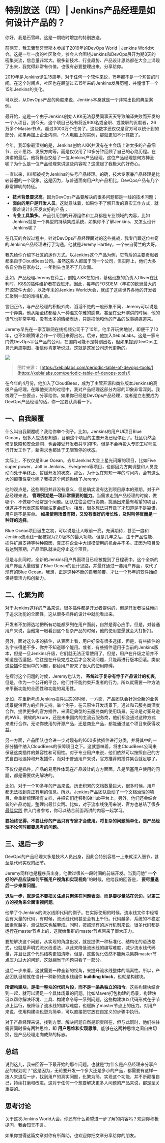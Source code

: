 # 特别放送（四）| Jenkins产品经理是如何设计产品的？
你好，我是石雪峰。这是一期临时增加的特别放送。

前两天，我去葡萄牙里斯本参加了2019年的DevOps World \| Jenkins World大会。这是一年一度的社区聚会，参会人会围绕Jenkins和DevOps展开为期3天的密集交流，信息量非常大。很多新技术、行业趋势、产品设计思路都在大会上涌现了出来，我觉得非常有价值，也很有必要整理出来，分享给你。

2019年是Jenkins诞生15周年，对于任何一个软件来说，15年都不是一个短暂的时间。在这个时间点，社区也在展望过去15年来的Jenkins发展历程，并憧憬下一个15年Jenkins的变化。

可以说，从DevOps产品的角度来说，Jenkins本身就是一个非常出色的典型案例。

最开始，这是一个由于Jenkins创始人KK无法忍受同事天天导致编译失败而开发的一个人项目。到今天，这个项目已经有将近900名或全职、或兼职的贡献者，26万多个Master节点，超过3000万个任务了。这些数字还仅仅是官方可以统计到的部分，如果再加上企业内网、个人电脑上的实例，那就更加不计其数了。

今年，我印象最深刻的是，Jenkins创始人KK并没有在主会场上讲太多的产品细节、设计思路、发展方向等，而是仅仅用了10多分钟回顾了自己的心路历程。在演讲的最后，他将舞台交给了一位Jenkins产品经理。这位产品经理是何方神圣呢？为什么是一位产品经理来讲这些内容呢？这激起了我极大的好奇心。

一直以来，KK都被视为Jenkins的头号产品经理。的确，技术专家兼产品经理是比较普遍的一个现象。这是因为，与普通面向用户的产品相比，DevOps产品有几个非常鲜明的特征。

- **技术背景要求高**。因为DevOps产品要解决的很多问题都是一线的技术问题；
- **面向的用户是开发人员**。这就意味着，如果你不了解开发的真实工作方式，就很难设计出开发友好的产品；
- **专业工具繁多**。产品引用到的开源组件和工具都是专业领域的内容，比如Jenkins就是一个典型的持续集成系统，如果你不了解Jenkins，又怎么设计Jenkins呢？

在几天的会议过程中，针对DevOps产品经理面对的这些挑战，我专门跟这位神奇的Jenkins产品经理进行了沟通。他就是Jeremy Hartley，一个来自荷兰的大哥。

我先给你介绍下社区的运作方式。以Jenkins这个产品为例，它背后的主要贡献者都来自于CloudBees公司。虽然这些人都属于同一个公司，但实际上，他们大多各自分散在家办公，一年到头也见不了几次面。

比如，产品经理Jeremy在荷兰，创始人KK在加州，基础设施的负责人Oliver在比利时，K8S的插件维护者在西班牙。因此，每年的FOSDEM（年初的欧洲最大的开源软件大会），以及年末的Jenkins World大会，就成了这些世界各地的开发者汇聚到一起的难得机会。

言归正传，与产品经理的积极外向、滔滔不绝的一般形象不同，Jeremy可以说是一个异类。他从始至终都给人一种温文尔雅的感觉，甚至在公开演讲的时候，他的语气也非常平和，没有太多的情绪表达，只是把他和他的产品的故事娓娓道来。

Jeremy早先在一家互联网在线视频公司干了10年。他半开玩笑地说，即便干了10年，也不如跟腾讯合作一个项目来得出名。后来，他加入XebiaLabs。这是一家专门做DevOps平台产品的公司，在国内可能不是特别出名，但如果提到DevOps工具元素周期图，相信你肯定听说过，这就是这家公司迭代更新的。

![](images/177366/fa1f9db00986532b0acc1790043178bc.png)

> 图片来源： [https://xebialabs.com/periodic-table-of-devops-tools/](https://xebialabs.com/periodic-table-of-devops-tools/)

在今年的4月份，他加入了CloudBees，成为了主管开源和商业版本Jenkins的高级产品经理。在跟他交流的过程中，我对产品经理这部分内容的印象非常深刻。我梳理了一些要点，分享给你。如果你已经是DevOps产品经理，或者是立志要成为DevOps产品经理的话，你一定要认真看一下。

## 一、自我颠覆

什么叫自我颠覆呢？我给你举个例子。比如，Jenkins的用户UI项目Blue Ocean，很多人应该都知道，目前这个项目的主要开发已经停止了。社区仍然会修复缺陷和安全漏洞，也会接受开发者共享的PR，但是不会再投入专职工程师进行开发工作了，新需求也都处于无限暂停的状态。

实际上，不仅仅是Blue Ocean，去年Jenkins大会上星光闪耀的项目，比如Five super power、Jolt in Jenkins、Evergreen等项目，也都因为方向调整和人员变动而处于半终止、暂缓开发的状态。那么，为什么在短短一年的时间内，会有这么大的颠覆性变化呢？我把这个问题抛给了Jeremy。

他的观点是，这些项目并非没有意义，但是确实没有达到项目原本的预期。对于产品经理来说， **管理预期是一项非常重要的能力**。当需求走到产品经理的时候，做哪个、不做哪个经常是个问题。团队往往会进行协商，挑选出来最有希望的项目，但这并不代表这些项目注定会成功。相反，很多想法只有做了才知道是不是靠谱，用户是不是买单。 **如果使用场景有限，又没有很好的增长性，及时叫停反而是一种好的选择**。

Blue Ocean项目诞生之初，可以说是让人眼前一亮，充满期待，甚至一度和Jenkins流水线一起被视为2.0版本的最大功能。但是几年之后，由于产品性能、插件扩展支持等种种原因，真正在企业中大规模使用的机会并不多。正因为项目没有达到预期，产品团队就决定停止这个项目。

但是与此同时，全新的Jenkins用户界面项目已经被提到了日程表中。这个全新的用户界面大量借鉴了Blue Ocean的设计思路，并最终通过一套用户界面，取代了现有的Blue Ocean。我想，正是这种不断的自我颠覆，才让一个15年的软件始终保持着活力和创新力。

## 二、化繁为简

对于Jenkins这样的产品来说，很多插件都是开发者提供的，但是开发者往往倾向于追求功能的全面性，这从很多插件的设计中就能看出来。

开发者不加筛选地把所有功能都罗列在用户面前，自然是得心应手。但是，对普通用户来说，当他第一眼看到这个复杂产品的时候，他的使用意愿就会大打折扣。

另外，面对这么多的插件，从表面上看，用户好像有很多选择，但是，有些插件的名字长得差不多，你并不知道哪个能用。或者，有些插件适用于当前的Jenkins版本，但是一旦Jenkins升级，它们就无法正常使用了。但是，用户在升级之前并不知道是否适配，往往是在升级完成之后才会发现问题，只能再进行版本回滚。类似这些插件使用中的问题，都给用户带来了很大的使用障碍。

在探讨这个问题的时候，Jeremy也认为， **系统过于复杂有悖于产品设计的初衷**，但是，作为一个公开的平台，他们并不能约束开发者的行为，所以就需要一种方法来平衡功能的全面性和功能的易用性。

比如，在重新考虑Jenkins插件生态的时候，一方面，产品团队会针对全新的业务场景提供官方的插件支持。举个例子，在云原生开发场景下，通过和云服务商深度合作，提供更多的官方插件，来满足典型的云服务商的使用场景。无论是对亚马逊的AWS、微软的Azure，还是未来国内的主流云服务商，他们都会通过这种方式来进行合作。无论你使用的开源产品，还是商业产品，都能通过这个项目来获得收益。

另一方面，产品团队也会进一步对现有的1600多款插件进行分类，并将其中的一部分插件纳入CloudBees的保障项目之下。这就意味着，将由CloudBees公司来保证这类插件的兼容性和可用性。对于专业用户来说，他们依然可以按照自己的方式自由地选择和开发插件，而对于普通用户来说，官方推荐的插件集合就足够了。

不仅仅是插件，产品的易用性体现在产品设计的方方面面。凡是阻塞用户使用的问题，都是需要优先解决的。

比如，对于一个10多年的产品来说，历史积累的文档数量巨大，很多时候，用户都无法找到真正有用的信息。所以，Jenkins产品团队启动了一个文档治理的项目，会重新梳理所有文档，并把它们迁移到GitHub平台上。另外，他们还会结合新的产品功能，整理出最佳实践。比如，对于流水线使用来说，官方也总结了很多 [最佳实践](https://support.cloudbees.com/hc/en-us/articles/230922208-Pipeline-Best-Practices) 供入门者参考，你可以结合前面两讲的内容一起学习。

**要始终记得，不要让你的产品只有专家才会使用。将复杂的问题简单化，是产品经理不论何时都要思考的问题。**

## 三、退后一步

DevOps的产品经理大多是技术人员出身，因此会特别容易一上来就深入细节，甚至是代码实现的细节。

Jeremy同样也是程序员出身，他做过很长一段时间的前端开发。当我问他“ **一个好的产品应该如何平衡用户视角和实现视角**”的时候，他给我的回答是， **要尽量退后一步来看问题**。

**退后一步，就是说不要把关注点只聚焦在问题表面，而是要尽量站在旁边，以第三方的视角来全面审视问题**。

他举了个Jenkins的流水线即代码的例子。在实际使用的时候，流水线文件中经常会有大量的代码，有时候，流水线代码甚至会有上千行。代码越多，系统的不稳定因素就越多，测试起来也越麻烦。同时，按照现有的运行机制来说，很多代码都是运行在master节点上的，这就给集群的master节点带来了很大压力。

要想解决这个问题，从实现的角度出发，就是提供一种标准化、结构化的语法格式，也就是声明式流水线语法，以此来降低流水线的编写难度，减少流水线代码量，并且让这个代码结构更加清晰。但是，这些优化依然不能解决集群master节点压力过大的问题，这就相当于问题只看了一部分。

退后一步来看，这就需要一种全新的视角，来提升流水线整体的隔离性。所以，产品团队目前就在设计一种新的流水线组件 **building block**，也就是构建块。

**所谓构建块，是指一整块的代码片段，而不是一条条独立的指令**。这些构建块结合到一起，就可以满足一个具体场景的问题。比如Maven打包构建的场景，构建块可以帮你解决环境、工具、构建命令等一系列问题。这些构建块以代码形式在子节点上运行，既降低了流水线的编写难度，也缓解了master节点上的压力。对用户来说，使用构建块也更为简单，可以直接把它放在自定义的步骤中执行。

对于产品经理来说，找到方案、解决问题自然是职责所在，但与此同时，他们往往需要同时保有两种思维，即 **用户思维和实现思维**。能够在这两种思维之间自由切换，是产品经理走向成熟的标志。

## 总结

说到这儿，我来回答一下最开始的那个问题，也就是“为什么是产品经理来分享产品的规划呢？”这是因为，无论要开发一个多大还是多小的产品，都需要有这样一拨人来退后一步，找到用户的真实问题，化繁为简，实现这个功能，并不断颠覆自己，持续打磨和改进。这对于任何一个想要解决更多人问题的产品来说，都是至关重要的。

## 思考讨论

关于这次Jenkins World大会，你还有什么希望进一步了解的内容吗？欢迎你积极提问，我会知无不言。

如果你觉得这篇文章对你有所帮助，也欢迎你把文章分享给你的朋友。